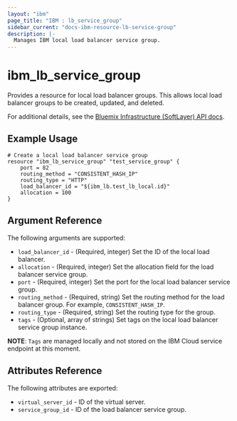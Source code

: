 ```yaml
---
layout: "ibm"
page_title: "IBM : lb_service_group"
sidebar_current: "docs-ibm-resource-lb-service-group"
description: |-
  Manages IBM local load balancer service group.
---
```


# ibm\_lb_service_group

Provides a resource for local load balancer groups. This allows local load balancer groups to be created, updated, and deleted.

For additional details, see the [Bluemix Infrastructure (SoftLayer) API docs](http://sldn.softlayer.com/reference/datatypes/SoftLayer_Network_Application_Delivery_Controller_LoadBalancer_Service_Group).

## Example Usage

```hcl
# Create a local load balancer service group
resource "ibm_lb_service_group" "test_service_group" {
    port = 82
    routing_method = "CONSISTENT_HASH_IP"
    routing_type = "HTTP"
    load_balancer_id = "${ibm_lb.test_lb_local.id}"
    allocation = 100
}
```

## Argument Reference

The following arguments are supported:

* `load_balancer_id` - (Required, integer) Set the ID of the local load balancer.
* `allocation` - (Required, integer) Set the allocation field for the load balancer service group.
* `port` - (Required, integer) Set the port for the local load balancer service group.
* `routing_method` - (Required, string) Set the routing method for the load balancer group. For example, `CONSISTENT_HASH_IP`.
* `routing_type` - (Required, string) Set the routing type for the group.
* `tags` - (Optional, array of strings) Set tags on the local load balancer service group instance.

**NOTE**: `Tags` are managed locally and not stored on the IBM Cloud service endpoint at this moment.

## Attributes Reference

The following attributes are exported:

* `virtual_server_id` - ID of the virtual server.
* `service_group_id` - ID of the load balancer service group.
